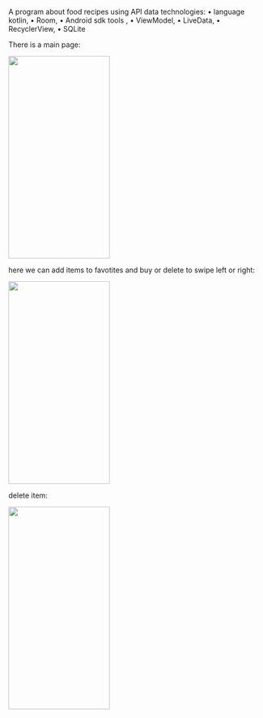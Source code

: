 A program about food recipes using API data
technologies: 
•	language kotlin,
•	Room,
•	Android sdk tools , 
•	ViewModel,
•	LiveData,
•	RecyclerView,
•	SQLite

There is a main page: 



<img src="https://user-images.githubusercontent.com/98867398/222720950-36d68aa8-5e0b-4c52-adc1-f380f07d2e1b.png" width="200" height="400" />



here we can add items to favotites and buy or delete to swipe left or right:



<img src="https://user-images.githubusercontent.com/98867398/222721215-8dc8e4ec-faf3-471d-8344-25dfdc45d7f8.png" width="200" height="400" />


delete item: 



<img src="https://user-images.githubusercontent.com/98867398/222721270-957fc07a-ba75-4363-acf6-6f1194eaa432.png" width="200" height="400" />



